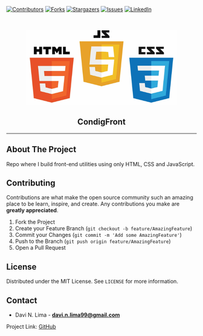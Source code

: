 
[![Contributors][contributors-shield]][contributors-url]
[![Forks][forks-shield]][forks-url]
[![Stargazers][stars-shield]][stars-url]
[![Issues][issues-shield]][issues-url]
[![LinkedIn][linkedin-shield]][linkedin-url]



<!-- PROJECT LOGO -->
<br />
<p align="center">
  <a href="https://github.com/DaviLima99/coding-front">
    <img src=".github/logo.jpeg" alt="Logo" width="400" height="200">
  </a>

  <h2 align="center"> CondigFront </h2>

</p>

<hr/>


<!-- ABOUT THE PROJECT -->
## About The Project


Repo where I build front-end utilities using only HTML, CSS and JavaScript.

<!-- CONTRIBUTING -->
## Contributing

Contributions are what make the open source community such an amazing place to be learn, inspire, and create. Any contributions you make are **greatly appreciated**.

1. Fork the Project
2. Create your Feature Branch (`git checkout -b feature/AmazingFeature`)
3. Commit your Changes (`git commit -m 'Add some AmazingFeature'`)
4. Push to the Branch (`git push origin feature/AmazingFeature`)
5. Open a Pull Request


<!-- LICENSE -->
## License

Distributed under the MIT License. See `LICENSE` for more information.

<!-- CONTACT -->
## Contact

* Davi N. Lima - **davi.n.lima99@gmail.com**

Project Link: [GitHub](https://github.com/DaviLima99/coding-front)

<!-- MARKDOWN LINKS & IMAGES -->
<!-- https://www.markdownguide.org/basic-syntax/#reference-style-links -->
[contributors-shield]: https://img.shields.io/github/contributors/DaviLima99/godeliver-web.svg?style=flat-square
[contributors-url]: https://github.com/DaviLima99/godeliver-web/graphs/contributors
[forks-shield]: https://img.shields.io/github/forks/DaviLima99/godeliver-web.svg?style=flat-square
[forks-url]: https://github.com/DaviLima99/godeliver-web/network/members
[stars-shield]: https://img.shields.io/github/stars/DaviLima99/godeliver-web.svg?style=flat-square
[stars-url]: https://github.com/DaviLima99/godeliver-web/stargazers
[issues-shield]: https://img.shields.io/github/issues/DaviLima99/godeliver-web.svg?style=flat-square
[issues-url]: https://github.com/DaviLima99/godeliver-web/issues
[license-shield]: https://img.shields.io/github/license/DaviLima99/godeliver-web.svg?style=flat-square
[license-url]: https://github.com/DaviLima99/godeliver-web/blob/master/LICENSE.txt
[linkedin-shield]: https://img.shields.io/badge/-LinkedIn-black.svg?style=flat-square&logo=linkedin&colorB=555
[linkedin-url]: https://www.linkedin.com/in/davilima99/